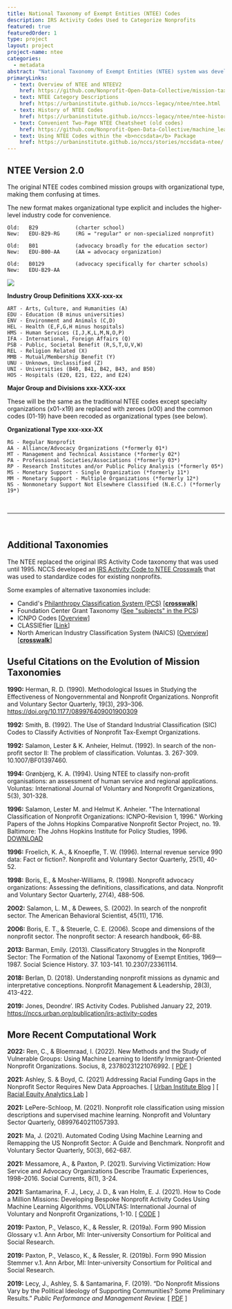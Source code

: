```yaml
---
title: National Taxonomy of Exempt Entities (NTEE) Codes
description: IRS Activity Codes Used to Categorize Nonprofits
featured: true
featuredOrder: 1
type: project
layout: project
project-name: ntee
categories:
  - metadata
abstract: "National Taxonomy of Exempt Entities (NTEE) system was developed by NCCS and is used by the IRS to classify nonprofit organizations according to their missions and program activities. An updated version of the taxonomy called NTEEV2 (NTEE Version 2.0) is described below. While the NTEE is the official classification designation of the IRS, some other systems are described below. For example, Candid has developed the Philanthropic Classification System (PCS) in order to have a single taxonomy that can be used to classify both nonprofits and grants. It includes some new mission areas as well as 'population/beneficiary' codes to indicate the type of population served, and 'auspice' codes to indicate religious or governmental affiliation. Similarly, the North American Industry Classification System (NAICS) is a more generic taxonomy of industries used broadly for economic analysis. Crosswalks between the NTEE and other taxonomies are provided below when available."
primaryLinks:
  - text: Overview of NTEE and NTEEV2
    href: https://github.com/Nonprofit-Open-Data-Collective/mission-taxonomies/blob/main/NTEEV2/README.md
  - text: NTEE Category Descriptions
    href: https://urbaninstitute.github.io/nccs-legacy/ntee/ntee.html
  - text: History of NTEE Codes
    href: https://urbaninstitute.github.io/nccs-legacy/ntee/ntee-history.html
  - text: Convenient Two-Page NTEE Cheatsheet (old codes)
    href: https://github.com/Nonprofit-Open-Data-Collective/machine_learning_mission_codes/raw/master/docs/assets/NTEE_Two_Page_2005.pdf
  - text: Using NTEE Codes within the <b>nccsdata</b> Package
    href: https://urbaninstitute.github.io/nccs/stories/nccsdata-ntee/
---
```



## NTEE Version 2.0

The original NTEE codes combined mission groups with organizational type, making them confusing at times. 

The new format makes organizational type explicit and includes the higher-level industry code for convenience. 

```
Old:   B29            (charter school)
New:   EDU-B29-RG     (RG = "regular" or non-specialized nonprofit)

Old:   B01            (advocacy broadly for the education sector)
New:   EDU-B00-AA     (AA = advocacy organization) 

Old:   B0129          (advocacy specifically for charter schools)
New:   EDU-B29-AA
```
  
![](https://raw.githubusercontent.com/UrbanInstitute/nccs/main/public/img/resources/ntee-v1-vs-v2.png)


**Industry Group Definitions XXX-xxx-xx**

```
ART - Arts, Culture, and Humanities (A)
EDU - Education (B minus universities)
ENV - Environment and Animals (C,D)
HEL - Health (E,F,G,H minus hospitals)
HMS - Human Services (I,J,K,L,M,N,O,P)
IFA - International, Foreign Affairs (Q)
PSB - Public, Societal Benefit (R,S,T,U,V,W)
REL - Religion Related (X)
MMB - Mutual/Membership Benefit (Y)
UNU - Unknown, Unclassified (Z)
UNI - Universities (B40, B41, B42, B43, and B50)
HOS - Hospitals (E20, E21, E22, and E24)
```

**Major Group and Divisions xxx-XXX-xxx**

These will be the same as the traditional NTEE codes except specialty organizations (x01-x19) are replaced with zeroes (x00) and the common codes (01-19) have been recoded as organizational types (see below). 

**Organizational Type xxx-xxx-XX**

```
RG - Regular Nonprofit  
AA - Alliance/Advocacy Organizations (*formerly 01*) 
MT - Management and Technical Assistance (*formerly 02*) 
PA - Professional Societies/Associations (*formerly 03*) 
RP - Research Institutes and/or Public Policy Analysis (*formerly 05*) 
MS - Monetary Support - Single Organization (*formerly 11*) 
MM - Monetary Support - Multiple Organizations (*formerly 12*) 
NS - Nonmonetary Support Not Elsewhere Classified (N.E.C.) (*formerly 19*) 
```

<br>
<hr>
<br>

## Additional Taxonomies

The NTEE replaced the original IRS Activity Code taxonomy that was used until 1995. NCCS developed an [IRS Activity Code to NTEE Crosswalk](https://github.com/Nonprofit-Open-Data-Collective/irs-exempt-org-business-master-file#activity-codes) that was used to standardize codes for existing nonprofits.  

Some examples of alternative taxonomies include: 

* Candid's [Philanthropy Classification System (PCS)](https://taxonomy.candid.org/resources/downloads) [[**crosswalk**](https://github.com/Nonprofit-Open-Data-Collective/mission-taxonomies/tree/main/PCS)]
* Foundation Center Grant Taxonomy ([See "subjects" in the PCS](https://taxonomy.candid.org/subjects/))  
* ICNPO Codes [[Overview](http://asauk.org.uk/wp-content/uploads/2018/02/CNP_WP19_1996.pdf)] 
* CLASSIEfier [[Link](https://www.ourcommunity.com.au/general/general_article.jsp?articleid=7593)] 
* North American Industry Classification System (NAICS) [[Overview](https://www.census.gov/naics/)] [[**crosswalk**](https://github.com/Nonprofit-Open-Data-Collective/mission-taxonomies/tree/main/NAICS)]




## Useful Citations on the Evolution of Mission Taxonomies 

**1990:** Herman, R. D. (1990). Methodological Issues in Studying the Effectiveness of Nongovernmental and Nonprofit Organizations. Nonprofit and Voluntary Sector Quarterly, 19(3), 293–306. https://doi.org/10.1177/089976409001900309

**1992:** Smith, B. (1992). The Use of Standard Industrial Classification (SIC) Codes to Classify Activities of Nonprofit Tax-Exempt Organizations.

**1992:** Salamon, Lester & K. Anheier, Helmut. (1992). In search of the non-profit sector II: The problem of classification. Voluntas. 3. 267-309. 10.1007/BF01397460.

**1994:** Grønbjerg, K. A. (1994). Using NTEE to classify non-profit organisations: an assessment of human service and regional applications. Voluntas: International Journal of Voluntary and Nonprofit Organizations, 5(3), 301-328.

**1996:** Salamon, Lester M. and Helmut K. Anheier. "The International Classification of Nonprofit Organizations: ICNPO-Revision 1, 1996." Working Papers of the Johns Hopkins Comparative Nonprofit Sector Project, no. 19. Baltimore: The Johns Hopkins Institute for Policy Studies, 1996. [DOWNLOAD](http://asauk.org.uk/wp-content/uploads/2018/02/CNP_WP19_1996.pdf)

**1996:** Froelich, K. A., & Knoepfle, T. W. (1996). Internal revenue service 990 data: Fact or fiction?. Nonprofit and Voluntary Sector Quarterly, 25(1), 40-52. 

**1998:** Boris, E., & Mosher-Williams, R. (1998). Nonprofit advocacy organizations: Assessing the definitions, classifications, and data. Nonprofit and Voluntary Sector Quarterly, 27(4), 488-506. 

**2002:** Salamon, L. M., & Dewees, S. (2002). In search of the nonprofit sector. The American Behavioral Scientist, 45(11), 1716. 

**2006:** Boris, E. T., & Steuerle, C. E. (2006). Scope and dimensions of the nonprofit sector. The nonprofit sector: A research handbook, 66-88. 

**2013:** Barman, Emily. (2013). Classificatory Struggles in the Nonprofit Sector: The Formation of the National Taxonomy of Exempt Entities, 1969—1987. Social Science History. 37. 103-141. 10.2307/23361114.

**2018:** Berlan, D. (2018). Understanding nonprofit missions as dynamic and interpretative conceptions.
Nonprofit Management & Leadership, 28(3), 413-422.

**2019:** Jones, Deondre’. IRS Activity Codes. Published January 22, 2019. https://nccs.urban.org/publication/irs-activity-codes

## More Recent Computational Work

**2022:** Ren, C., & Bloemraad, I. (2022). New Methods and the Study of Vulnerable Groups: Using Machine Learning to Identify Immigrant-Oriented Nonprofit Organizations. Socius, 8, 23780231221076992. [ [PDF](https://journals.sagepub.com/doi/pdf/10.1177/23780231221076992) ]

**2021:** Ashley, S. & Boyd, C. (2021) Addressing Racial Funding Gaps in the Nonprofit Sector Requires New Data Approaches. [ [Urban Institute Blog](https://www.urban.org/urban-wire/addressing-racial-funding-gaps-nonprofit-sector-requires-new-data-approaches) ] [ [Racial Equity Analytics Lab](https://www.urban.org/racial-equity-analytics-lab) ]

**2021:** LePere-Schloop, M. (2021). Nonprofit role classification using mission descriptions and supervised machine learning. Nonprofit and Voluntary Sector Quarterly, 08997640211057393.

**2021:** Ma, J. (2021). Automated Coding Using Machine Learning and Remapping the US Nonprofit Sector: A Guide and Benchmark. Nonprofit and Voluntary Sector Quarterly, 50(3), 662-687.

**2021:** Messamore, A., & Paxton, P. (2021). Surviving Victimization: How Service and Advocacy Organizations Describe Traumatic Experiences, 1998–2016. Social Currents, 8(1), 3-24.

**2021:** Santamarina, F. J., Lecy, J. D., & van Holm, E. J. (2021). How to Code a Million Missions: Developing Bespoke Nonprofit Activity Codes Using Machine Learning Algorithms. VOLUNTAS: International Journal of Voluntary and Nonprofit Organizations, 1-10. [ [CODE](https://fjsantam.github.io/bespoke-npo-taxonomies/) ]

**2019:** Paxton, P., Velasco, K., & Ressler, R. (2019a). Form 990 Mission Glossary v.1. Ann Arbor, MI: Inter-university Consortium for Political and Social Research.

**2019:** Paxton, P., Velasco, K., & Ressler, R. (2019b). Form 990 Mission Stemmer v.1. Ann Arbor, MI: Inter-university Consortium for Political and Social Research.

**2019:** Lecy, J., Ashley, S. & Santamarina, F. (2019). “Do Nonprofit Missions Vary by the Political Ideology of Supporting Communities? Some Preliminary Results.” *Public Performance and Management Review.*  [ [PDF](https://github.com/Nonprofit-Open-Data-Collective/machine_learning_mission_codes/raw/master/docs/papers/Lecy%20Ashley%20Santamarina%20-%20PPMR%202019.pdf) ]












